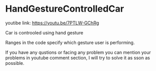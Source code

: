 # HandGestureControlledCar

youtibe link: https://youtu.be/7PTLW-GChRg

Car is controoled using hand gesture

Ranges in the code specify which gesture user is performing.

If you have any qustions or facing any problem you can mention your problems in youtube comment section, I will try to solve it as sson as possible.

